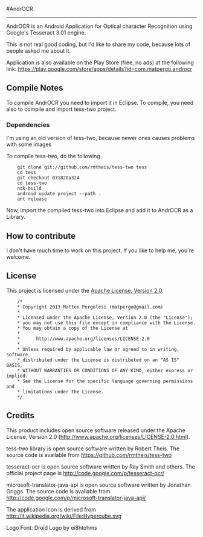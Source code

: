 #AndrOCR
* * *

AndrOCR is an Android Application for Optical character Recognition using Google's Tesseract 3.01 engine.

This is not real good coding, but I'd like to share my code, because lots of people asked me about it.

Application is also available on the Play Store (free, no ads) at the following link: https://play.google.com/store/apps/details?id=com.matpergo.androcr

Compile Notes
-
To compile AndrOCR you need to import it in Eclipse. To compile, you need also to compile and import tess-two project.

### Dependencies
I'm using an old version of tess-two, because newer ones causes problems with some images 

To compile tess-two, do the following

		git clone git://github.com/rmtheis/tess-two tess
		cd tess
		git checkout 071820a324		
    	cd tess-two
    	ndk-build
    	android update project --path .
    	ant release

Now, import the compiled tess-two into Eclipse and add it to AndrOCR as a Library.

How to contribute
-
I don't have much time to work on this project. If you like to help me, you're welcome.


License
-
This project is licensed under the [Apache License, Version 2.0](http://www.apache.org/licenses/LICENSE-2.0.html).

		/*
		* Copyright 2013 Matteo Pergolesi (matpergo@gmail.com)
		*
		* Licensed under the Apache License, Version 2.0 (the "License");
 		* you may not use this file except in compliance with the License.
 		* You may obtain a copy of the License at
 		*
		*      http://www.apache.org/licenses/LICENSE-2.0
		*
		* Unless required by applicable law or agreed to in writing, software
		* distributed under the License is distributed on an "AS IS" BASIS,
		* WITHOUT WARRANTIES OR CONDITIONS OF ANY KIND, either express or implied.
		* See the License for the specific language governing permissions and
		* limitations under the License.
		*/

Credits
-

This product includes open source software released under the Apache License, Version 2.0 (http://www.apache.org/licenses/LICENSE-2.0.html).

tess-two library is open source software written by Robert Theis. The source code is available from https://github.com/rmtheis/tess-two

tesseract-ocr is open source software written by Ray Smith and others. The official project page is http://code.google.com/p/tesseract-ocr/

microsoft-translator-java-api is open source software written by Jonathan Griggs. The source code is available from http://code.google.com/p/microsoft-translator-java-api/

The application icon is derived from http://it.wikipedia.org/wiki/File:Hypercube.svg

Logo Font: Droid Logo by ei8htohms		